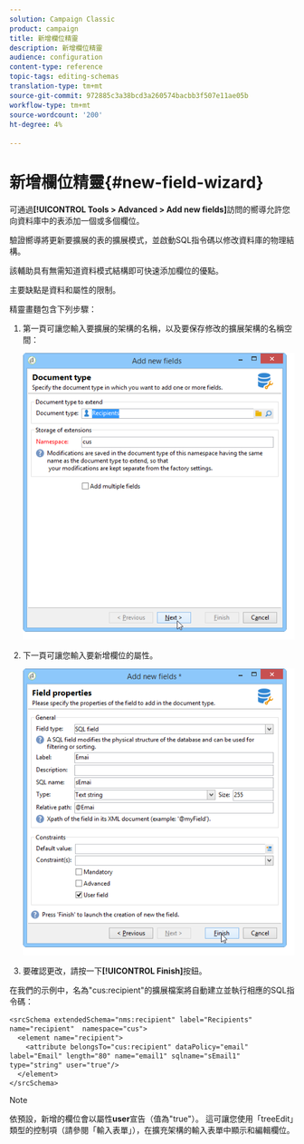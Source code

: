 ```yaml
---
solution: Campaign Classic
product: campaign
title: 新增欄位精靈
description: 新增欄位精靈
audience: configuration
content-type: reference
topic-tags: editing-schemas
translation-type: tm+mt
source-git-commit: 972885c3a38bcd3a260574bacbb3f507e11ae05b
workflow-type: tm+mt
source-wordcount: '200'
ht-degree: 4%

---
```



# 新增欄位精靈{#new-field-wizard}

可通過&#x200B;**[!UICONTROL Tools > Advanced > Add new fields]**&#x200B;訪問的嚮導允許您向資料庫中的表添加一個或多個欄位。

驗證嚮導將更新要擴展的表的擴展模式，並啟動SQL指令碼以修改資料庫的物理結構。

該輔助具有無需知道資料模式結構即可快速添加欄位的優點。

主要缺點是資料和屬性的限制。

精靈畫麵包含下列步驟：

1. 第一頁可讓您輸入要擴展的架構的名稱，以及要保存修改的擴展架構的名稱空間：

   ![](assets/d_ncs_integration_schema_addfield.png)

1. 下一頁可讓您輸入要新增欄位的屬性。

   ![](assets/d_ncs_integration_schema_addfield2.png)

1. 要確認更改，請按一下&#x200B;**[!UICONTROL Finish]**&#x200B;按鈕。

在我們的示例中，名為&quot;cus:recipient&quot;的擴展檔案將自動建立並執行相應的SQL指令碼：

```
<srcSchema extendedSchema="nms:recipient" label="Recipients" name="recipient"  namespace="cus">  
  <element name="recipient">    
    <attribute belongsTo="cus:recipient" dataPolicy="email" label="Email" length="80" name="email1" sqlname="sEmail1" type="string" user="true"/>  
  </element>
</srcSchema>
```

>[!NOTE]
>
>依預設，新增的欄位會以屬性&#x200B;**user**&#x200B;宣告（值為&quot;true&quot;）。 這可讓您使用「treeEdit」類型的控制項（請參閱「輸入表單」），在擴充架構的輸入表單中顯示和編輯欄位。


